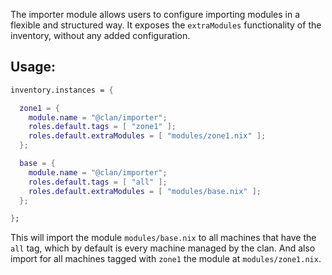 The importer module allows users to configure importing modules in a flexible and structured way.
It exposes the `extraModules` functionality of the inventory, without any added configuration.

## Usage:

```nix
inventory.instances = {

  zone1 = {
    module.name = "@clan/importer";
    roles.default.tags = [ "zone1" ];
    roles.default.extraModules = [ "modules/zone1.nix" ];
  };

  base = {
    module.name = "@clan/importer";
    roles.default.tags = [ "all" ];
    roles.default.extraModules = [ "modules/base.nix" ];
  };

};
```

This will import the module `modules/base.nix` to all machines that have the `all` tag,
which by default is every machine managed by the clan.
And also import for all machines tagged with `zone1` the module at `modules/zone1.nix`.
